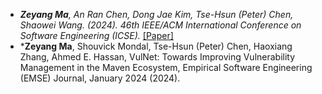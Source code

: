 
- *<strong><strong>Zeyang Ma</strong></strong>, An Ran Chen, Dong Jae Kim, Tse-Hsun (Peter) Chen, Shaowei Wang. (2024). 46th IEEE/ACM International Conference on Software Engineering (ICSE).* [[Paper]](https://arxiv.org/abs/2310.01037)
- *<strong><strong>Zeyang Ma</strong></strong>, Shouvick Mondal, Tse-Hsun (Peter) Chen, Haoxiang Zhang, Ahmed E. Hassan, VulNet: Towards Improving Vulnerability Management in the Maven Ecosystem, Empirical Software Engineering (EMSE) Journal, January 2024 (2024).
